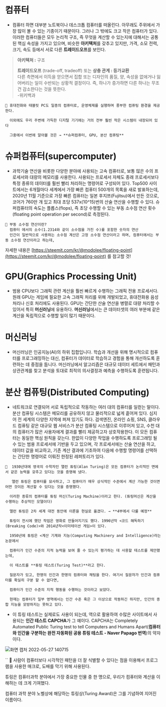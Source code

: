 # 컴퓨터

- 컴퓨터 하면 대부분 노트북이나 데스크톱 컴퓨터를 떠올린다. 아무래도 주위에서 가장 많이 볼 수 있는 기종이기 때문이다. 그러나 그 밖에도 크고 작은 컴퓨터가 있다. 이러한 컴퓨터들은 모두 논리적 구조, 즉 무엇을 계산할 수 있는지에 대해서는 공통된 핵심 속성을 가지고 있으며, 비슷한 **아키텍처**를 갖추고 있지만, 가격, 소모 전력, 크기, 속도 등에서 서로 다른 **트레이드오프**를 보인다.


> **아키텍처 :** 구조  
> 
> **트레이드오프** (trade-off, tradeoff) 또는 **상충 관계 : 등가교환**  
다른 측면에서 이득을 얻으면서 집합 또는 디자인의 품질, 양, 속성을 없애거나 잃어버리는 일이 수반되는 상황적 결정이다. 즉, 하나가 증가하면 다른 하나는 무조건 감소한다는 것을 뜻한다.  
> -위키백과
```
📍 휴대전화와 태블릿 PC도 일종의 컴퓨터로, 운영체제를 실행하며 풍부한 컴퓨팅 환경을 제공한다.

  이외에도 우리 주변에 가득한 디지털 기기에는 거의 전부 훨씬 작은 시스템이 내장되어 있다

  그중에서 이번에 알아볼 것은 → **슈퍼컴퓨터, GPU, 분산 컴퓨팅**
```

# **슈퍼컴퓨터**(supercomputer)
- 과학기술 연산을 비롯한 다양한 분야에 사용되는 고속 컴퓨터로, 보통 많은 수의 프로세서와 대량의 메모리를 사용한다. 사용되는 프로세서 자체도 종래 프로세서보다 특정 종류의 데이터를 훨씬 빨리 처리하는 명령어로 구성되어 있다. Top500 사이트에서는 6개월마다 세계에서 가장 빠른 컴퓨터 500개의 목록을 새로 발표하는데, 2020년 11월 기준으로 가장 빠른 컴퓨터는 일본 후지쯔(Fujitsu)에서 만든 것으로, 코어가 760만 개 있고 최대 초당 537x(10^15)번의 산술 연산을 수행할 수 있다. 슈퍼컴퓨터의 속도는 플롭스(flops), 즉 초당 수행할 수 있는 부동 소수점 연산 횟수(floating point operation per second)로 측정된다.
```
📍 부동 소수점 연산이란?
  컴퓨터 에서의 소수(1.2314와 같이 소수점을 가진 수)를 포함한 숫자의 연산
  인간이 일반적으로 사용하는 소수점 계산은 고정 소수점 연산이라고 하며, 컴퓨터에서는 부동 소수점 연산이라고 하는데, 
```
자세한 내용은 [https://steemit.com/kr/@modolee/floating-point](https://steemit.com/kr/@modolee/floating-point) 를 참고할 것!


# **GPU**(Graphics Processing Unit)
- 범용 CPU보다 그래픽 관련 계산을 훨씬 빠르게 수행하는 그래픽 전용 프로세서다. 원래 GPU는 게임에 필요한 고속 그래픽 처리를 위해 개발되었고, 휴대전화용 음성 처리나 신호 처리에도 사용된다. GPU는 간단한 산술 연산을 병렬로 대량 처리할 수 있어서 특히 **머신러닝**에 유용하다. **머신러닝**에서는 큰 데이터셋의 여러 부분에 같은 계산을 독립적으로 수행할 일이 많기 때문이다.

# **머신러닝**
- 머신러닝은 인공지능(AI)의 하위 집합입니다. 학습과 개선을 위해 명시적으로 컴퓨터를 프로그래밍하는 대신, 컴퓨터가 데이터로 학습하고 경험을 통해 개선하도록 훈련하는 데 중점을 둡니다. 머신러닝에서 알고리즘은 대규모 데이터 세트에서 패턴과 상관관계를 찾고 분석을 토대로 최적의 의사결정과 예측을 수행하도록 훈련됩니다.


# **분산 컴퓨팅**(Distributed Computing)
- 네트워크로 연결되어 서로 독립적으로 작동하는 여러 대의 컴퓨터를 일컫는 말이다. 분산 컴퓨팅 시스템은 메모리를 공유하지 않고 물리적으로 넓게 흩어져 있다. 심지어 전 세계의 다양한 지역에 퍼져 있기도 하다. 검색엔진, 온라인 쇼핑, SNS, 클라우드 컴퓨팅 같은 대규모 웹 서비스가 분산 컴퓨팅 시스템으로 이루어져 있고, 수천 대의 컴퓨터가 많은 사용자에게 결과를 빨리 제공하고자 상호작용한다. 이 모든 컴퓨터는 동일한 핵심 원칙을 갖는다. 한없이 다양한 작업을 수행하도록 프로그래밍 될 수 있는 범용 프로세서에 기반을 두고 있으며, 각 프로세서에는 산술 연산을 하고, 데이터 값을 비교하고, 기존 계산 결과에 기초하여 다음에 수행할 명령어를 선택하는 간단한 명령어로 이뤄진 한정된 레퍼토리가 있다.

```
📍  1930년대에 영국의 수학자인 앨런 튜링(Alan Turing)은 모든 컴퓨터가 논리적인 면에서 같은 능력을 갖추고 있다는 것을 증명해 냈다. 

   앨런 튜링은 컴퓨터를 묘사하고, 그 컴퓨터가 매우 상식적인 수준에서 계산 가능한 것이면 어떤 것이든 계산할 수 있다는 것을 증명했다.
   
  이러한 종류의 컴퓨터를 튜링 머신(Turing Machine)이라고 한다. (튜링머신은 계산을 수행하는 추상적인 모델이다)

  앨런 튜링은 2차 세계 대전 동안에 이론을 현실로 옮겼다. → **4부에서 다룰 예정**

  튜링이 전시에 했던 작업은 영화로 만들어지기도 했다. 1996년작 <코드 해독하기(Breaking Code)>와 2014년작<이미테이션 게임>이 있다.

  1950년에 튜링은 <계산 기계와 지능(Computing Machinery and Intelligence)라는 논문에서 
  
  컴퓨터가 인간 수준의 지적 능력을 보여 줄 수 있는지 평가하는 데 사용할 테스트를 제안했는데,
  
  이 테스트를 **튜링 테스트(Turing Test)**라고 한다.

  질문자가 있고, 한명의 인간과 한명의 컴퓨터와 채팅을 한다. 여기서 질문자가 인간과 컴퓨터를 확실히 구분 할 수 없다면,
  
  컴퓨터가 인간 수준의 지적 행동을 수행하는 것이라고 보았다. 
  
  현재는 컴퓨터가 일부 영역에서는 인간 수준 혹은 그 이상으로 작동하긴 하지만, 인간의 종합 지능을 모방하지는 못하고 있다.
```

- 이 튜링 테스트는 실제로도 사용이 되는데, 역으로 활용하여 수많은 사이트에서 사용되는 **인간 테스트** **CAPCHA**가 그 예이다. CAPCHA는 Completely Automated Public Turing test to tell Computers and Humans Apart(**컴퓨터와 인간을 구분하는 완전 자동화된 공용 튜링 테스트 - Naver Papago 번역**)의 약자이다.

![화면 캡처 2022-05-27 140715](https://user-images.githubusercontent.com/81284265/170633219-ae61d1af-70f5-4774-8f9b-aa1976ab8121.png)

``
📍 사람이 컴퓨터보다 시각적인 패턴을 더 잘 식별할 수 있다는 점을 이용해서 프로그램을 사용한 매크로, 도배를 막기 위해 사용된다. 

  튜링은 컴퓨터과학 분야에서 가장 중요한 인물 중 한 명으로, 우리가 컴퓨터와 계산을 이해하는 데 크게 기여했다. 

  컴퓨터 과학 분야 노벨상에 해당하는 튜링상(Turing Award)은 그를 기념하여 지어진 이름이다.
```
